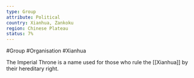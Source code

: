```yaml
---
type: Group
attribute: Political
country: Xianhua, Zankoku
region: Chinese Plateau
status: 7%
---
```


#Group #Organisation #Xianhua 

The Imperial Throne is a name used for those who rule the [[Xianhua]] by their hereditary right. 



